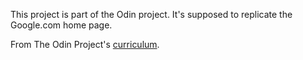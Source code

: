 This project is part of the Odin project. It's supposed to replicate the Google.com home page.

From The Odin Project's [curriculum](http://www.theodinproject.com/courses/web-development-101/lessons/html-css).
